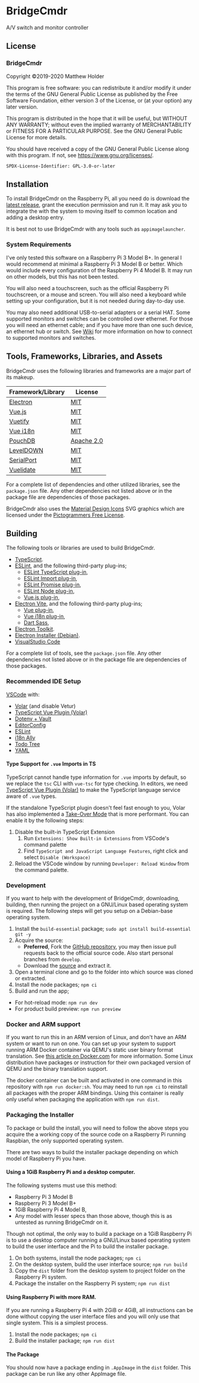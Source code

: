# BridgeCmdr

A/V switch and monitor controller

## License

### BridgeCmdr

Copyright ©2019-2020 Matthew Holder

This program is free software: you can redistribute it and/or modify it under the terms of the GNU General Public
License as published by the Free Software Foundation, either version 3 of the License, or (at your option) any later
version.

This program is distributed in the hope that it will be useful, but WITHOUT ANY WARRANTY; without even the implied
warranty of MERCHANTABILITY or FITNESS FOR A PARTICULAR PURPOSE.  See the GNU General Public License for more details.

You should have received a copy of the GNU General Public License along with this program.  If not, see
<https://www.gnu.org/licenses/>.

`SPDX-License-Identifier: GPL-3.0-or-later`

## Installation

To install BridgeCmdr on the Raspberry Pi, all you need do is download the
[latest release](https://github.com/6XGate/bridgecmdr/releases), grant
the execution permission and run it. It may ask you to integrate the
with the system to moving itself to common location and adding a
desktop entry.

It is best not to use BridgeCmdr with any tools such as `appimagelauncher`.

### System Requirements

I've only tested this software on a Raspberry Pi 3 Model B+. In general I would recommend at minimal a Raspberry Pi 3
Model B or better. Which would include every configuration of the Raspberry Pi 4 Model B. It may run on other models,
but this has not been tested.

You will also need a touchscreen, such as the official Raspberry Pi touchscreen, or a mouse and screen. You will also
need a keyboard while setting up your configuration, but it is not needed during day-to-day use.

You may also need additional USB-to-serial adapters or a serial HAT. Some supported monitors and switches can be
controlled over ethernet. For those you will need an ethernet cable; and if you have more than one such device, an
ethernet hub or switch. See [Wiki](https://github.com/6XGate/bridgecmdr/wiki) for more information on how to connect to
supported monitors and switches.

## Tools, Frameworks, Libraries, and Assets

BridgeCmdr uses the following libraries and frameworks are a major part of its makeup.

| Framework/Library                                                        | License                                                                       |
|--------------------------------------------------------------------------|-------------------------------------------------------------------------------|
| [Electron](https://electronjs.org/)                                      | [MIT](https://github.com/electron/electron/blob/master/LICENSE)               |
| [Vue.js](https://vuejs.org/)                                             | [MIT](https://github.com/vuejs/vue/blob/master/LICENSE)                       |
| [Vuetify](https://vuetifyjs.com/)                                        | [MIT](https://github.com/vuetifyjs/vuetify/blob/master/LICENSE.md)            |
| [Vue i18n](https://vue-i18n.intlify.dev/)                                | [MIT](https://github.com/intlify/vue-i18n-next/blob/master/LICENSE)           |
| [PouchDB](https://pouchdb.com/)                                          | [Apache 2.0](https://github.com/pouchdb/pouchdb/blob/master/LICENSE)          |
| [LevelDOWN](https://github.com/Level/leveldown)                          | [MIT](https://github.com/Level/leveldown/blob/master/LICENSE)                 |
| [SerialPort](https://serialport.io/)                                     | [MIT](https://github.com/serialport/node-serialport/blob/master/LICENSE)      |
| [Vuelidate](https://vuelidate-next.netlify.app/)                         | [MIT](https://github.com/vuelidate/vuelidate/blob/next/LICENSE)               |

For a complete list of dependencies and other utilized libraries, see the `package.json` file.
Any other dependencies not listed above or in the package file are dependencies of those packages.

BridgeCmdr also uses the [Material Design Icons](https://pictogrammers.com/library/mdi/) SVG
graphics which are licensed under the
[Pictogrammers Free License](https://pictogrammers.com/docs/general/license/).

## Building

The following tools or libraries are used to build BridgeCmdr.

- [TypeScript](https://www.typescriptlang.org/).
- [ESLint](https://eslint.org/), and the following third-party plug-ins;
    - [ESLint TypeScript plug-in](https://typescript-eslint.io/),
    - [ESLint Import plug-in](https://github.com/benmosher/eslint-plugin-import),
    - [ESLint Promise plug-in](https://github.com/xjamundx/eslint-plugin-promise),
    - [ESLint Node plug-in](https://github.com/eslint-community/eslint-plugin-n),
    - [Vue.js plug-in](https://eslint.vuejs.org/),
- [Electron Vite](https://evite.netlify.app/), and the following third-party plug-ins;
    - [Vue plug-in](https://github.com/vitejs/vite-plugin-vue),
    - [Vue i18n plug-in](https://github.com/intlify/bundle-tools/tree/main/packages/unplugin-vue-i18n),
    - [Dart Sass](https://sass-lang.com/dart-sass),
- [Electron Toolkit](https://github.com/alex8088/electron-toolkit).
- [Electron Installer (Debian)](https://github.com/electron-userland/electron-installer-debian).
- [VisualStudio Code](https://code.visualstudio.com/)

For a complete list of tools, see the `package.json` file. Any other dependencies not listed above
or in the package file are dependencies of those packages.

### Recommended IDE Setup

[VSCode](https://code.visualstudio.com/) with:
  - [Volar](https://marketplace.visualstudio.com/items?itemName=Vue.volar) (and disable Vetur)
  - [TypeScript Vue Plugin (Volar)](https://marketplace.visualstudio.com/items?itemName=Vue.vscode-typescript-vue-plugin)
  - [Dotenv + Vault](https://marketplace.visualstudio.com/items?itemName=dotenv.dotenv-vscode)
  - [EditorConfig](https://marketplace.visualstudio.com/items?itemName=EditorConfig.EditorConfig)
  - [ESLint](https://marketplace.visualstudio.com/items?itemName=dbaeumer.vscode-eslint)
  - [i18n Ally](https://marketplace.visualstudio.com/items?itemName=Lokalise.i18n-ally)
  - [Todo Tree](https://marketplace.visualstudio.com/items?itemName=Gruntfuggly.todo-tree)
  - [YAML](https://marketplace.visualstudio.com/items?itemName=redhat.vscode-yaml)

#### Type Support for `.vue` Imports in TS

TypeScript cannot handle type information for `.vue` imports by default, so we replace the `tsc` CLI with `vue-tsc` for type checking. In editors, we need [TypeScript Vue Plugin (Volar)](https://marketplace.visualstudio.com/items?itemName=Vue.vscode-typescript-vue-plugin) to make the TypeScript language service aware of `.vue` types.

If the standalone TypeScript plugin doesn't feel fast enough to you, Volar has also implemented a [Take-Over Mode](https://github.com/johnsoncodehk/volar/discussions/471#discussioncomment-1361669) that is more performant. You can enable it by the following steps:

1. Disable the built-in TypeScript Extension
    1) Run `Extensions: Show Built-in Extensions` from VSCode's command palette
    2) Find `TypeScript and JavaScript Language Features`, right click and select `Disable (Workspace)`
2. Reload the VSCode window by running `Developer: Reload Window` from the command palette.

### Development

If you want to help with the development of BridgeCmdr, downloading, building, then running the project on a GNU/Linux
based operating system is required. The following steps will get you setup on a Debian-base operating system.

1. Install the `build-essential` package; `sudo apt install build-essential git -y`
2. Acquire the source:
    - **Preferred**, Fork the [GitHub repository](https://github.com/6XGate/bridgecmdr), you may then issue pull
      requests back to the official source code. Also start personal branches from `develop`.
    - Download the [source](https://github.com/6XGate/bridgecmdr/archive/develop.zip) and extract it.
3. Open a terminal clone and go to the folder into which source was cloned or extracted.
4. Install the node packages; `npm ci`
5. Build and run the app;
  - For hot-reload mode: `npm run dev`
  - For product build preview: `npm run preview`

### Docker and ARM support

If you want to run this in an ARM version of Linux, and don't have an ARM system or want to run on
one. You can set up your system to support running ARM Docker container via QEMU's static user
binary format translation. See
[this article on Docker.com](https://www.docker.com/blog/getting-started-with-docker-for-arm-on-linux/)
for more information. Some Linux distribution have packages or instruction for their own
packaged version of QEMU and the binary translation support.

The docker container can be built and activated in one command in this repository with
`npm run docker:sh`. You may need to run `npm ci` to reinstall all packages with the
proper ARM bindings. Using this container is really only useful when packaging the
application with `npm run dist`.

### Packaging the Installer

To package or build the install, you will need to follow the above steps you acquire the a working copy of the source
code on a Raspberry Pi running Raspbian, the only supported operating system.

There are two ways to build the installer package depending on which model of Raspberry Pi you have.

#### Using a 1GiB Raspberry Pi and a desktop computer.

The following systems must use this method:

- Raspberry Pi 3 Model B
- Raspberry Pi 3 Model B+
- 1GiB Raspberry Pi 4 Model B,
- Any model with lesser specs than those above, though this is as untested as running BridgeCmdr on it.

Though not optimal, the only way to build a package on a 1GiB Raspberry Pi is to use a desktop computer running a
GNU/Linux based operating system to build the user interface and the Pi to build the installer package.

1. On both systems, install the node packages; `npm ci`
2. On the desktop system, build the user interface source; `npm run build`
3. Copy the `dist` folder from the desktop system to project folder on the Raspberry Pi system.
4. Package the installer on the Raspberry Pi system; `npm run dist`

#### Using Raspberry Pi with more RAM.

If you are running a Raspberry Pi 4 with 2GiB or 4GiB, all instructions can be done without copying the user interface
files and you will only use that single system. This is a simplest process.

1. Install the node packages; `npm ci`
2. Build the installer package; `npm run dist`

#### The Package

You should now have a package ending in `.AppImage` in the `dist` folder.
This package can be run like any other AppImage file.
